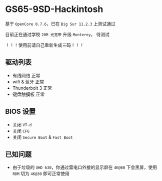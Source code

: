 # GS65-9SD-Hackintosh

基于 `OpenCore 0.7.6`，已在 `Big Sur 11.2.3` 上测试通过

目前正在通过学校 `20M 光宽带` 升级 `Monterey`， 待测试

！！！使用前请自己重新生成三码！！！



## 驱动列表

- 有线网络 正常
- wifi & 蓝牙 正常
- Thunderbolt 3 正常
- 键盘触摸板 正常



## BIOS 设置

- 关闭 `VT-d`
- 关闭 `CFG`
- 关闭 `Secure Boot` & `Fast Boot`



## 已知问题

- 由于垃圾的 `UHD 630`，你通过雷电口外接的显示屏在 `4K@60` 下会黑屏，使用 `RDM` 切为 `4K@30` 即可正常使用

